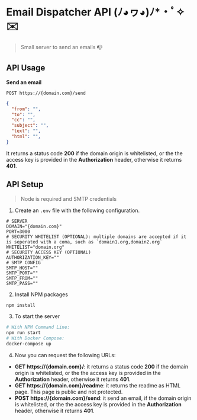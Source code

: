 # Email Dispatcher API (ﾉ◕ヮ◕)ﾉ*・ﾟ✧ ✉️

> Small server to send an emails  📭
## API Usage

**Send an email**


`POST https://{domain.com}/send`

```json
{
  "from": "",
  "to": "",
  "cc": "",
  "subject": "",
  "text": "",
  "html": "",
}
```

It returns a status code **200** if the domain origin is whitelisted, or the the access key is provided in the **Authorization** header, otherwise it returns **401**.

## API Setup

> Node is required and SMTP credentials

1. Create an `.env` file with the following configuration. 
```dotenv
# SERVER
DOMAIN="{domain.com}"
PORT=3000
# SECURITY WHITELIST (OPTIONAL): multiple domains are accepted if it is seperated with a coma, such as `domain1.org,domain2.org`
WHITELIST="domain.org"
# SECURITY ACCESS KEY (OPTIONAL)
AUTHORIZATION_KEY=""
# SMTP CONFIG
SMTP_HOST=""
SMTP_PORT=""
SMTP_FROM=""
SMTP_PASS=""
```
2. Install NPM packages
```sh
npm install
```
3. To start the server 
```sh
# With NPM Command Line:
npm run start
# With Docker Compose:
docker-compose up
```
4. Now you can request the following URLs:
  - **GET https://{domain.com}/**: it returns a status code **200** if the domain origin is whitelisted, or the the access key is provided in the **Authorization** header, otherwise it returns **401**.
  - **GET https://{domain.com}/readme**: it returns the readme as HTML page. This page is public and not protected.
  - **POST https://{domain.com}/send**: it send an email, if the domain origin is whitelisted, or the the access key is provided in the **Authorization** header, otherwise it returns **401**.
